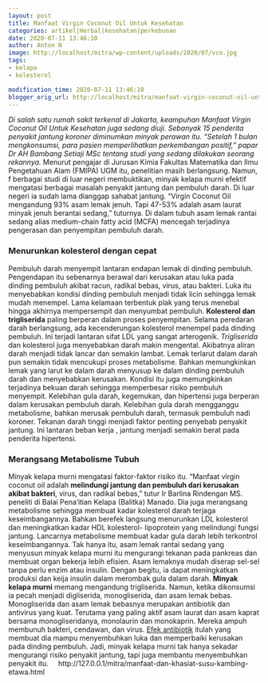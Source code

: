 ```yaml
---
layout: post
title: Manfaat Virgin Coconut Oil Untuk Kesehatan
categories: artikel|Herbal|kesehatan|perkebunan
date: 2020-07-11 13:46:10
author: Anton N
image: http://localhost/mitra/wp-content/uploads/2020/07/vco.jpg
tags:
- kelapa
- kolesterol

modification_time: 2020-07-11 13:46:10
blogger_orig_url: http://localhost/mitra/manfaat-virgin-coconut-oil-untuk.html
---
```


<em>Di salah satu rumah sakit terkenal di Jakarta, keampuhan Manfaat Virgin Coconut Oil Untuk Kesehatan juga sedang diuji. Sebanyak 15 penderita penyakit jantung koroner diminumkan minyak perawan itu. “Setelah 1 bulan mengkonsumsi, para pasien memperlihatkan perkembangan positif,” papar Dr AH Bambang Setiaji MSc tentang studi yang sedang dilakukan seorang rekannya.</em>
Menurut pengajar di Jurusan Kimia Fakultas Matematika dan Ilmu Pengetahuan Alam (FMIPA) UGM itu, penelitian masih berlangsung. Namun, f berbagai studi di luar negeri membuktikan, minyak kelapa murni efektif mengatasi berbagai masalah penyakit jantung dan pembuluh darah. Di luar negeri ia sudah lama dianggap sahabat jantung.
“Virgin Coconut Oil mengandung 93% asam lemak jenuh. Tapi 47-53% adalah asam laurat minyak jenuh berantai sedang,” tuturnya. Di dalam tubuh asam lemak rantai sedang alias medium-chain fatty acid (MCFA) mencegah terjadinya pengerasan dan penyempitan pembuluh darah.
<h3>Menurunkan kolesterol dengan cepat</h3>
Pembuluh darah menyempit lantaran endapan lemak di dinding pembuluh. Pengendapan itu sebenarnya berawal dari kerusakan atau luka pada dinding pembuluh akibat racun, radikal bebas, virus, atau bakteri. Luka itu menyebabkan kondisi dinding pembuluh menjadi tidak licin sehingga lemak mudah menempel. Lama kelamaan terbentuk plak yang terus menebal hingga akhirnya mempersempit dan menyumbat pembuluh.
<strong>Kolesterol dan trigliserida</strong> paling berperan dalam proses penyempitan. Selama peredaran darah berlangsung, ada kecenderungan kolesterol menempel pada dinding pembuluh. Ini terjadi lantaran sifat LDL yang sangat arterogenik.
<em>Trigliserida</em> dan kolesterol juga menyebabkan darah makin mengental. Akibatnya aliran darah menjadi tidak lancar dan semakin lambat. Lemak terlarut dalam darah pun semakin tidak mencukupi proses metabolisme. Bahkan memungkinkan lemak yang larut ke dalam darah menyusup ke dalam dinding pembuluh darah dan menyebabkan kerusakan. Kondisi itu juga memungkinkan terjadinya bekuan darah sehingga memperbesar risiko pembuluh menyempit.
Kelebihan gula darah, kegemukan, dan hipertensi juga berperan dalam kerusakan pembuluh darah. Kelebihan gula darah mengganggu metabolisme, bahkan merusak pembuluh darah, termasuk pembuluh nadi koroner. Tekanan darah tinggi menjadi faktor penting penyebab penyakit jantung. Ini lantaran beban kerja , jantung menjadi semakin berat pada penderita hipertensi.
<h3>Merangsang Metabolisme Tubuh</h3>
Minyak kelapa murni mengatasi faktor-faktor risiko itu. “Manfaat virgin coconut oil adalah <strong>melindungi jantung dan pembuluh dari kerusakan akibat bakteri</strong>, virus, dan radikal bebas,” tutur Ir Barlina Rindengan MS. peneliti di Balai Pena’itian Kelapa (Balitka) Manado.
Dia juga merangsang metabolisme sehingga membuat kadar kolesterol darah terjaga keseimbangannya. Bahkan berefek langsung menurunkan LDL kolesterol dan meningkatkan kadar HDL kolesterol- lipoprotein yang melindungi fungsi jantung.
Lancarnya metabolisme membuat kadar gula darah lebih terkontrol keseimbangannya. Tak hanya itu, asam lemak rantai sedang yang menyusun minyak kelapa murni itu mengurangi tekanan pada pankreas dan membuat organ bekerja lebih efisien. Asam lemaknya mudah diserap sel-sel tanpa perlu enzim atau insulin. Dengan begitu, ia dapat meningkatkan produksi dan keija insulin dalam merombak gula dalam darah.
<strong>Minyak kelapa murni</strong> memang mengandung trigliserida. Namun, ketika dikonsumsi ia pecah menjadi digliserida, monogliserida, dan asam lemak bebas. Monogliserida dan asam lemak bebasnya merupakan antibiotik dan antivirus yang kuat. Terutama yang paling aktif asam laurat dan asam kaprat bersama monogliseridanya, monolaurin dan monokaprin. Mereka ampuh membunuh bakteri, cendawan, dan virus.
<a href="https://www.anton-nb.com/antioksidan-kunci-agar-selalu-awet.html">Efek antibiotik</a> itulah yang membuat dia mampu menyembuhkan luka dan memperbaiki kerusakan pada dinding pembuluh. Jadi, minyak kelapa murni tak hanya sekadar mengurangi risiko penyakit jantung, tapi juga membantu menyembuhkan penyakit itu.
&nbsp;
&nbsp;
http://127.0.0.1/mitra/manfaat-dan-khasiat-susu-kambing-etawa.html
